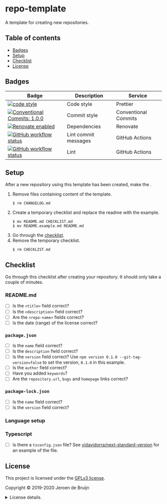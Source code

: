 # repo-template

A template for creating new repositories.

<a name="toc"></a>

## Table of contents

- [Badges](#badges)
- [Setup](#setup)
- [Checklist](#checklist)
- [License](#license)

<a name="badges"></a>

## Badges

| Badge                                                                                                                                                                                                                          | Description          | Service              |
| ------------------------------------------------------------------------------------------------------------------------------------------------------------------------------------------------------------------------------ | -------------------- | -------------------- |
| <a href="https://github.com/prettier/prettier#readme"><img alt="code style" src="https://img.shields.io/badge/code_style-prettier-ff69b4.svg?style=flat-square"></a>                                                           | Code style           | Prettier             |
| <a href="https://conventionalcommits.org"><img alt="Conventional Commits: 1.0.0" src="https://img.shields.io/badge/Conventional%20Commits-1.0.0-yellow.svg?style=flat-square"></a>                                             | Commit style         | Conventional Commits |
| <a href="https://renovatebot.com"><img alt="Renovate enabled" src="https://img.shields.io/badge/renovate-enabled-brightgreen.svg?style=flat-square"></a>                                                                       | Dependencies         | Renovate             |
| <a href="https://github.com/vidavidorra/repo-template/actions"><img alt="GitHub workflow status" src="https://img.shields.io/github/workflow/status/vidavidorra/repo-template/Lint%20commit%20messages?style=flat-square"></a> | Lint commit messages | GitHub Actions       |
| <a href="https://github.com/vidavidorra/repo-template/actions"><img alt="GitHub workflow status" src="https://img.shields.io/github/workflow/status/vidavidorra/repo-template/Lint?style=flat-square"></a>                     | Lint                 | GitHub Actions       |

<a name="setup"></a>

## Setup

After a new repository using this template has been created, make the .

1. Remove files containing content of the template.
   ```shell
   $ rm CHANGELOG.md
   ```
2. Create a temporary checklist and replace the readme with the example.
   ```shell
   $ mv README.md CHECKLIST.md
   $ mv README.example.md README.md
   ```
3. Go through the [checklist](#checklist).
4. Remove the temporary checklist.
   ```shell
   $ rm CHECKLIST.md
   ```

<a name="checklist"></a>

## Checklist

Go through this checklist after creating your repository. It should only take a couple of minutes.

### README.md

- [ ] Is the `<title>` field correct?
- [ ] Is the `<description>` field correct?
- [ ] Are the `<repo-name>` fields correct?
- [ ] Is the date (range) of the license correct?

### `package.json`

- [ ] Is the `name` field correct?
- [ ] Is the `description` field correct?
- [ ] Is the `version` field correct?
      Use `npm version 0.1.0 --git-tag-version=false` to set the version, `0.1.0` in this example.
- [ ] Is the `author` field correct?
- [ ] Have you added `keywords`?
- [ ] Are the `repository.url`, `bugs` and `homepage` links correct?

### `package-lock.json`

- [ ] Is the `name` field correct?
- [ ] Is the `version` field correct?

### Language setup

### Typescript

- [ ] Is there a `tsconfig.json` file?
      See [vidavidorra/next-standard-version](https://github.com/vidavidorra/next-standard-version) for an example of the file.

<a name="license"></a>

## License

This project is licensed under the [GPLv3 license](https://www.gnu.org/licenses/gpl.html).

Copyright © 2019-2020 Jeroen de Bruijn

<details><summary>License details.</summary>
<p>

This program is free software: you can redistribute it and/or modify
it under the terms of the GNU General Public License as published by
the Free Software Foundation, either version 3 of the License, or
(at your option) any later version.

This program is distributed in the hope that it will be useful,
but WITHOUT ANY WARRANTY; without even the implied warranty of
MERCHANTABILITY or FITNESS FOR A PARTICULAR PURPOSE. See the
GNU General Public License for more details.

You should have received a copy of the GNU General Public License
along with this program. If not, see <http://www.gnu.org/licenses/>.

The full text of the license is available in the [LICENSE](LICENSE.md) file in this repository and [online](https://www.gnu.org/licenses/gpl.html).

</details>
